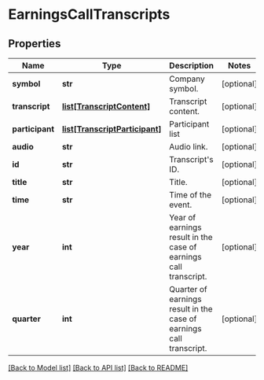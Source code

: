 # EarningsCallTranscripts

## Properties
Name | Type | Description | Notes
------------ | ------------- | ------------- | -------------
**symbol** | **str** | Company symbol. | [optional] 
**transcript** | [**list[TranscriptContent]**](TranscriptContent.md) | Transcript content. | [optional] 
**participant** | [**list[TranscriptParticipant]**](TranscriptParticipant.md) | Participant list | [optional] 
**audio** | **str** | Audio link. | [optional] 
**id** | **str** | Transcript&#39;s ID. | [optional] 
**title** | **str** | Title. | [optional] 
**time** | **str** | Time of the event. | [optional] 
**year** | **int** | Year of earnings result in the case of earnings call transcript. | [optional] 
**quarter** | **int** | Quarter of earnings result in the case of earnings call transcript. | [optional] 

[[Back to Model list]](../README.md#documentation-for-models) [[Back to API list]](../README.md#documentation-for-api-endpoints) [[Back to README]](../README.md)


